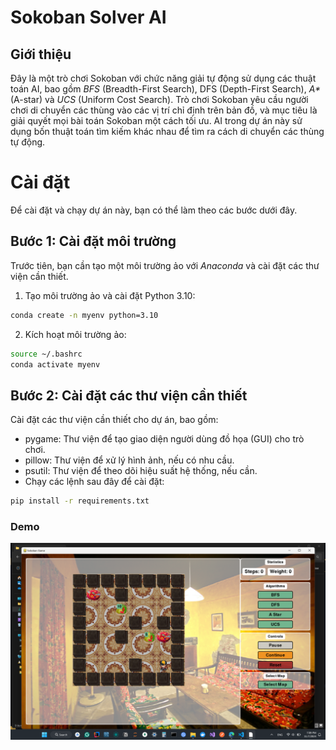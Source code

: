 # Sokoban Solver AI
## Giới thiệu
Đây là một trò chơi Sokoban với chức năng giải tự động sử dụng các thuật toán AI, bao gồm *BFS* (Breadth-First Search), DFS (Depth-First Search), *A\** (A-star) và *UCS* (Uniform Cost Search). Trò chơi Sokoban yêu cầu người chơi di chuyển các thùng vào các vị trí chỉ định trên bản đồ, và mục tiêu là giải quyết mọi bài toán Sokoban một cách tối ưu. AI trong dự án này sử dụng bốn thuật toán tìm kiếm khác nhau để tìm ra cách di chuyển các thùng tự động.
# Cài đặt
Để cài đặt và chạy dự án này, bạn có thể làm theo các bước dưới đây.

## Bước 1: Cài đặt môi trường
Trước tiên, bạn cần tạo một môi trường ảo với *Anaconda* và cài đặt các thư viện cần thiết.

1. Tạo môi trường ảo và cài đặt Python 3.10:
```bash
conda create -n myenv python=3.10
```
2. Kích hoạt môi trường ảo:
```bash
source ~/.bashrc
conda activate myenv
```
## Bước 2: Cài đặt các thư viện cần thiết
Cài đặt các thư viện cần thiết cho dự án, bao gồm:

- pygame: Thư viện để tạo giao diện người dùng đồ họa (GUI) cho trò chơi.
- pillow: Thư viện để xử lý hình ảnh, nếu có nhu cầu.
- psutil: Thư viện để theo dõi hiệu suất hệ thống, nếu cần.
- Chạy các lệnh sau đây để cài đặt:
```bash
pip install -r requirements.txt
```

### Demo
<img src="https://github.com/NP10t/Sokoban-Solver-AI/blob/40d99a28a4da8bf8cc25541b203ef3a621107835/demo_images/map_10.png" alt="image alt" width="700"/>